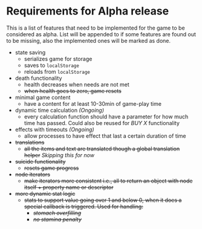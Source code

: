 # Requirements for Alpha release

This is a list of features that need to be implemented for the game to be considered as alpha. List will be appended to if some features are found out to be missing, also the implemented ones will be marked as done.

- state saving
  - serializes game for storage
  - saves to `localStorage`
  - reloads from `localStorage`
- death functionality
  - health decreases when needs are not met
  - ~~when health goes to zero, game resets~~
- minimal game content
  - have a content for at least 10-30min of game-play time
- dynamic time calculation *(Ongoing)*
  - every calculation function should have a parameter for how much time has passed. Could also be reused for *BUY X* functionality
- effects with timeouts *(Ongoing)*
  - allow processes to have effect that last a certain duration of time
- ~~translations~~
  - ~~all the items and text are translated though a global translation helper~~ *Skipping this for now*
- ~~suicide functionality~~
    - ~~resets game progress~~
- ~~node iterators~~
  - ~~make iterators more consistent i.e., all to return an object with node itself + property name or descriptor~~
- ~~more dynamic stat logic~~
  - ~~stats to support value going over 1 and below 0, when it does a special callback is triggered. Used for handling:~~
    - ~~*stomach overfilling*~~
    - ~~*no stamina penalty*~~